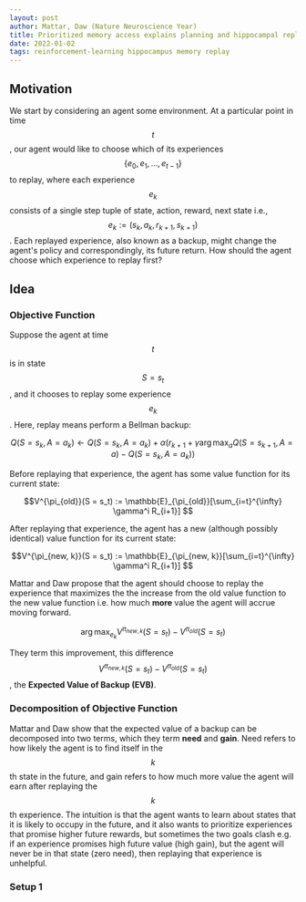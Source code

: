 ```yaml
---
layout: post
author: Mattar, Daw (Nature Neuroscience Year)
title: Prioritized memory access explains planning and hippocampal replay
date: 2022-01-02
tags: reinforcement-learning hippocampus memory replay
---
```


## Motivation

We start by considering an agent some environment. At a particular point in time $$t$$, our agent would 
like to choose which of its experiences $$\{e_0, e_1, ..., e_{t-1}\}$$ to replay, where each experience
$$e_k$$ consists of a single step tuple of state, action, reward, next state i.e.,
$$ e_k := (s_k, a_k, r_{k+1}, s_{k+1})$$. Each replayed experience, also known as a backup, might change the
agent's policy and correspondingly, its future return. How should the agent choose which experience to replay
first?

## Idea

### Objective Function

Suppose the agent at time $$t$$ is in state $$S = s_t$$, and it chooses to replay some experience $$e_k$$. 
Here, replay means perform a Bellman backup:

$$Q(S = s_k, A = a_k) \leftarrow Q(S = s_k, A = a_k) + \alpha \Big(r_{k+1} + \gamma \arg \max_a Q (S = s_{k+1}, A = a) - Q(S = s_k, A = a_k) )$$

Before replaying that experience, the agent has some value function for its current state:

$$V^{\pi_{old}}(S = s_t) := \mathbb{E}_{\pi_{old}}[\sum_{i=t}^{\infty} \gamma^i R_{i+1}] $$

After replaying that experience, the agent has a new (although possibly identical) value function
for its current state:

$$V^{\pi_{new, k}}(S = s_t) := \mathbb{E}_{\pi_{new, k}}[\sum_{i=t}^{\infty} \gamma^i R_{i+1}] $$

Mattar and Daw propose that the agent should choose to replay the experience that maximizes the 
the increase from the old value function to the new value function i.e. how much **more** value the
agent will accrue moving forward.

$$\arg \max_{e_k} V^{\pi_{new, k}}(S = s_t) - V^{\pi_{old}}(S = s_t)$$

They term this improvement, this difference $$V^{\pi_{new, k}}(S = s_t) - V^{\pi_{old}}(S = s_t)$$, 
the __Expected Value of Backup (EVB)__.

### Decomposition of Objective Function

Mattar and Daw show that the expected value of a backup can be decomposed into two terms,
which they term __need__ and __gain__. Need refers to how likely the agent is to find itself in the $$k$$th state
in the future, and gain refers to how much more value the agent will earn after replaying the $$k$$th
experience. The intuition is that the agent wants to learn about states that it is likely to occupy in the future,
and it also wants to prioritize experiences that promise higher future rewards, but sometimes the two goals
clash e.g. if an experience promises high future value (high gain), but the agent will never be in that state
(zero need), then replaying that experience is unhelpful. 

### Setup 1

